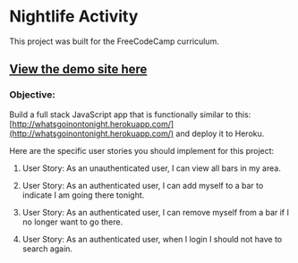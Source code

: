 # Nightlife Activity

This project was built for the FreeCodeCamp curriculum.

## [View the demo site here](http://billhefty-nightlife-app.herokuapp.com)

### Objective:
Build a full stack JavaScript app that is functionally similar to this: [http://whatsgoinontonight.herokuapp.com/](http://whatsgoinontonight.herokuapp.com/) and deploy it to Heroku.

Here are the specific user stories you should implement for this project:

1. User Story: As an unauthenticated user, I can view all bars in my area.

2. User Story: As an authenticated user, I can add myself to a bar to indicate I am going there tonight.

3. User Story: As an authenticated user, I can remove myself from a bar if I no longer want to go there.

4. User Story: As an authenticated user, when I login I should not have to search again.